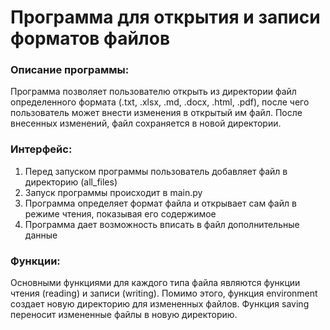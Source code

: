 # Программа для открытия и записи форматов файлов
### Описание программы:
Программа позволяет пользователю открыть из директории файл определенного формата (.txt, .xlsx, .md, .docx, .html, .pdf), после чего пользователь может внести изменения в открытый им файл. После внесенных изменений, файл сохраняется в новой директории.

### Интерфейс:
1. Перед запуском программы пользователь добавляет файл в директорию (all_files)
2. Запуск программы происходит в main.py
3. Программа определяет формат файла и открывает сам файл в режиме чтения, показывая его содержимое
4. Программа дает возможность вписать в файл дополнительные данные

### Функции:
Основными функциями для каждого типа файла являются функции чтения (reading) и записи (writing).
Помимо этого, функция environment создает новую директорию для измененных файлов.
Функция saving переносит измененные файлы в новую директорию.
